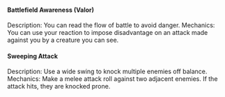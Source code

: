 #### Battlefield Awareness (Valor)
Description: You can read the flow of battle to avoid danger.
Mechanics: You can use your reaction to impose disadvantage on an attack made against you by a creature you can see.

#### Sweeping Attack
  Description: Use a wide swing to knock multiple enemies off balance.
        Mechanics: Make a melee attack roll against two adjacent enemies. If the attack hits, they are knocked prone.
